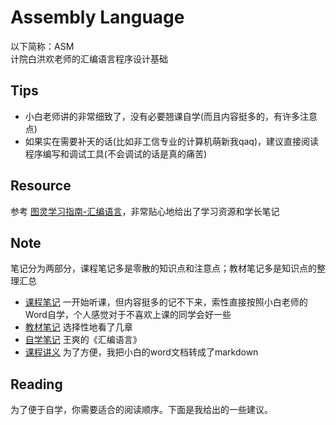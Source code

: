 # Assembly Language

以下简称：ASM  
计院白洪欢老师的汇编语言程序设计基础
## Tips

+ 小白老师讲的非常细致了，没有必要翘课自学(而且内容挺多的，有许多注意点)
+ 如果实在需要补天的话(比如非工信专业的计算机萌新我qaq)，建议直接阅读程序编写和调试工具(不会调试的话是真的痛苦)

## Resource
参考 [图灵学习指南-汇编语言](https://zju-turing.github.io/TuringCourses/major_mandatory/assemble/)，非常贴心地给出了学习资源和学长笔记

## Note

笔记分为两部分，课程笔记多是零散的知识点和注意点；教材笔记多是知识点的整理汇总
+ [课程笔记](Lesson_Note.md)
一开始听课，但内容挺多的记不下来，索性直接按照小白老师的Word自学，个人感觉对于不喜欢上课的同学会好一些
+ [教材笔记](Textbook_Note.md)
选择性地看了几章
+ [自学笔记](Reading_Note.md)
王爽的《汇编语言》
+ [课程讲义](Lecture_Note.md)
为了方便，我把小白的word文档转成了markdown
## Reading

为了便于自学，你需要适合的阅读顺序。下面是我给出的一些建议。